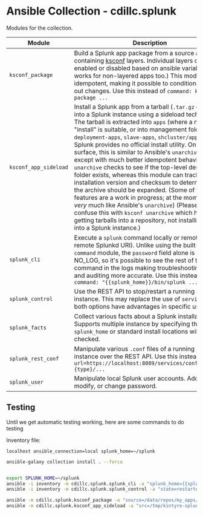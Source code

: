 # Ansible Collection - cdillc.splunk


Modules for the collection.

| Module | Description |
| ------ | ----------- |
| `ksconf_package` | Build a Splunk app package from a source app containing [ksconf](https://github.com/Kintyre/ksconf) layers.  Individual layers can be enabled or disabled based on ansible variables.  (This works for non-layered apps too.)  This module is idempotent, making it possible to conditionally roll out changes.  Use this instead of `command: ksconf package ...` |
| `ksconf_app_sideload` | Install a Splunk app from a tarball (`.tar.gz` or `.spl`) into a Splunk instance using a sideload technique.  The tarball is extracted into `apps` (where a normal "install" is suitable, or into management folders (i.e., `deployment-apps`, `slave-apps`, `shcluster/apps`) where Splunk provides no official install utility.  On the surface, this is similar to Ansible's `unarchive` module except with much better idempotent behavior; `unarchive` checks to see if the top-level destination folder exists, whereas this module can track installation version and checksum to determine when the archive should be expanded.  (Some of these features are a work in progress; at the moment this is *very* much like Ansible's `unarchive`)  (Please don't confuse this with `ksconf unarchive` which handles getting tarballs into a repository, not installing apps into a Splunk instance.) |
| `splunk_cli` | Execute a `splunk` command locally or remotely (via a remote Splunkd URI). Unlike using the built-in `command` module, the `password` field alone is marked NO_LOG, so it's possible to see the rest of the command in the logs making troubleshooting easier and auditing more accurate.   Use this instead of `command: "{{splunk_home}}/bin/splunk ..."` |
| `splunk_control` | Use the REST API to stop/restart a running Splunk instance.  This may replace the use of `service`, but both options have advantages in specific use cases. |
| `splunk_facts` | Collect various facts about a Splunk installation.  Supports multiple instance by specifying the `splunk_home` or standard install locations will be checked. | |
| `splunk_rest_conf` | Manipulate various `.conf` files of a running Splunk instance over the REST API.  Use this instead of  `uri: url=https://localhost:8089/services/configs/conf-{type}/... ` |
| `splunk_user` | Manipulate local Splunk user accounts.  Add, delete, modify, or change password. |



## Testing

Until we get automatic testing working, here are some commands to do testing

Inventory file:
```
localhost ansible_connection=local splunk_home=~/splunk
```


```bash
ansible-galaxy collection install . --force


export SPLUNK_HOME=~/splunk
ansible -i inventory -m cdillc.splunk.splunk_cli -a "splunk_home={{splunk_home}} cmd=version" all
ansible -i inventory -m cdillc.splunk.splunk_control -a "state=restarted username=admin password=PASSWORD timeout=20" all

ansible -m cdillc.splunk.ksconf_package -a "source=/data/repos/my_apps/kintyre-spl file=/tmp/kintyre-splunk-app.spl local=preserve" localhost
ansible -m cdillc.splunk.ksconf_app_sideload -a "src=/tmp/kintyre-splunk-app.spl dest=$SPLUNK_HOME/etc/apps list_files=true" localhost

```